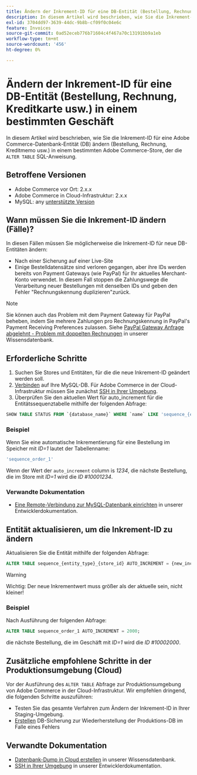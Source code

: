 ```yaml
---
title: Ändern der Inkrement-ID für eine DB-Entität (Bestellung, Rechnung, Kreditkarte usw.) in einem bestimmten Geschäft
description: In diesem Artikel wird beschrieben, wie Sie die Inkrement-ID für eine Adobe Commerce-Datenbank-Entität (DB) ändern (Bestellung, Rechnung, Kreditmemo usw.) in einem bestimmten Adobe Commerce-Store mithilfe der SQL-Anweisung "ALTER TABLE"ein.
exl-id: 3704dd97-3639-44dc-9b8b-cf09f0c04e6c
feature: Invoices
source-git-commit: 0ad52eceb776b71604c4f467a70c13191bb9a1eb
workflow-type: tm+mt
source-wordcount: '456'
ht-degree: 0%

---
```


# Ändern der Inkrement-ID für eine DB-Entität (Bestellung, Rechnung, Kreditkarte usw.) in einem bestimmten Geschäft

In diesem Artikel wird beschrieben, wie Sie die Inkrement-ID für eine Adobe Commerce-Datenbank-Entität (DB) ändern (Bestellung, Rechnung, Kreditmemo usw.) in einem bestimmten Adobe Commerce-Store, der die `ALTER TABLE` SQL-Anweisung.

## Betroffene Versionen

* Adobe Commerce vor Ort: 2.x.x
* Adobe Commerce in Cloud-Infrastruktur: 2.x.x
* MySQL: any [unterstützte Version](https://devdocs.magento.com/guides/v2.2/install-gde/system-requirements-tech.html#database)

## Wann müssen Sie die Inkrement-ID ändern (Fälle)?

In diesen Fällen müssen Sie möglicherweise die Inkrement-ID für neue DB-Entitäten ändern:

* Nach einer Sicherung auf einer Live-Site
* Einige Bestelldatensätze sind verloren gegangen, aber ihre IDs werden bereits von Payment Gateways (wie PayPal) für Ihr aktuelles Merchant-Konto verwendet. In diesem Fall stoppen die Zahlungswege die Verarbeitung neuer Bestellungen mit denselben IDs und geben den Fehler &quot;Rechnungskennung duplizieren&quot;zurück.

>[!NOTE]
>
>Sie können auch das Problem mit dem Payment Gateway für PayPal beheben, indem Sie mehrere Zahlungen pro Rechnungskennung in PayPal&#39;s Payment Receiving Preferences zulassen. Siehe [PayPal Gateway Anfrage abgelehnt - Problem mit doppelten Rechnungen](/help/troubleshooting/payments/paypal-gateway-rejected-request-duplicate-invoice-issue.md) in unserer Wissensdatenbank.

## Erforderliche Schritte

1. Suchen Sie Stores und Entitäten, für die die neue Inkrement-ID geändert werden soll.
1. [Verbinden](https://devdocs.magento.com/guides/v2.2/install-gde/prereq/mysql_remote.html) auf Ihre MySQL-DB. Für Adobe Commerce in der Cloud-Infrastruktur müssen Sie zunächst [SSH in Ihrer Umgebung](https://experienceleague.adobe.com/docs/commerce-cloud-service/user-guide/develop/secure-connections.html).
1. Überprüfen Sie den aktuellen Wert für auto\_increment für die Entitätssequenztabelle mithilfe der folgenden Abfrage:

```sql
SHOW TABLE STATUS FROM `{database_name}` WHERE `name` LIKE 'sequence_{entity_type}_{store_id}';
```

### Beispiel

Wenn Sie eine automatische Inkrementierung für eine Bestellung im Speicher mit *ID=1* lautet der Tabellenname:

```sql
'sequence_order_1'
```

Wenn der Wert der `auto_increment` column is *1234*, die nächste Bestellung, die im Store mit *ID=1* wird die *ID \#10001234*.

### Verwandte Dokumentation

* [Eine Remote-Verbindung zur MySQL-Datenbank einrichten](https://devdocs.magento.com/guides/v2.2/install-gde/prereq/mysql_remote.html) in unserer Entwicklerdokumentation.

## Entität aktualisieren, um die Inkrement-ID zu ändern

Aktualisieren Sie die Entität mithilfe der folgenden Abfrage:

```sql
ALTER TABLE sequence_{entity_type}_{store_id} AUTO_INCREMENT = {new_increment_value};
```

>[!WARNING]
>
>Wichtig: Der neue Inkrementwert muss größer als der aktuelle sein, nicht kleiner!

### Beispiel

Nach Ausführung der folgenden Abfrage:

```sql
ALTER TABLE sequence_order_1 AUTO_INCREMENT = 2000;
```

die nächste Bestellung, die im Geschäft mit *ID=1* wird die *ID \#10002000*.

## Zusätzliche empfohlene Schritte in der Produktionsumgebung (Cloud)

Vor der Ausführung des `ALTER TABLE` Abfrage zur Produktionsumgebung von Adobe Commerce in der Cloud-Infrastruktur. Wir empfehlen dringend, die folgenden Schritte auszuführen:

* Testen Sie das gesamte Verfahren zum Ändern der Inkrement-ID in Ihrer Staging-Umgebung.
* [Erstellen](/help/how-to/general/create-database-dump-on-cloud.md) DB-Sicherung zur Wiederherstellung der Produktions-DB im Falle eines Fehlers

## Verwandte Dokumentation

* [Datenbank-Dump in Cloud erstellen](/help/how-to/general/create-database-dump-on-cloud.md) in unserer Wissensdatenbank.
* [SSH in Ihrer Umgebung](https://experienceleague.adobe.com/docs/commerce-cloud-service/user-guide/develop/secure-connections.html) in unserer Entwicklerdokumentation.
